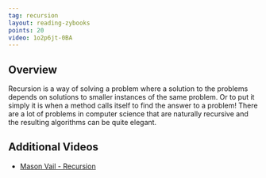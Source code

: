 ```yaml
---
tag: recursion
layout: reading-zybooks
points: 20
video: 1o2p6jt-0BA
---
```


## Overview

Recursion is a way of solving a problem where a solution to the problems depends on solutions to
smaller instances of the same problem. Or to put it simply it is when a method calls itself to
find the answer to a problem! There are a lot of problems in computer science that are naturally
recursive and the resulting algorithms can be quite elegant.

## Additional Videos

- [Mason Vail - Recursion](https://youtu.be/h5iDG3yh5HY)